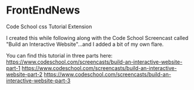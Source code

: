# FrontEndNews
Code School css Tutorial Extension 

I created this while following along with the Code School Screencast called "Build an Interactive Website"...and I added a bit of my own flare.

You can find this tutorial in three parts here:
https://www.codeschool.com/screencasts/build-an-interactive-website-part-1
https://www.codeschool.com/screencasts/build-an-interactive-website-part-2
https://www.codeschool.com/screencasts/build-an-interactive-website-part-3
